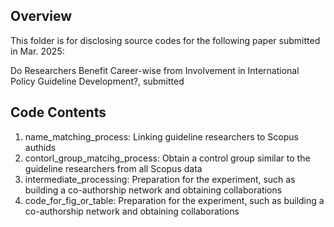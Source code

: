 ## Overview
This folder is for disclosing source codes for the following paper submitted in Mar. 2025:

Do Researchers Benefit Career-wise from Involvement in International Policy Guideline Development?, submitted

## Code Contents
01. name_matching_process: Linking guideline researchers to Scopus authids
02. contorl_group_matcihg_process: Obtain a control group similar to the guideline researchers from all Scopus data
03. intermediate_processing: Preparation for the experiment, such as building a co-authorship network and obtaining collaborations
04. code_for_fig_or_table: Preparation for the experiment, such as building a co-authorship network and obtaining collaborations
